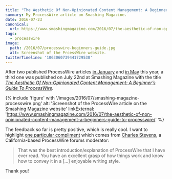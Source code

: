 ```yaml
---
title: "The Aesthetic Of Non-Opinionated Content Management: A Beginner’s Guide To ProcessWire"
summary: My ProcessWire article on Smashing Magazine.
date: 2016-07-23
canonical:
  url: https://www.smashingmagazine.com/2016/07/the-aesthetic-of-non-opinionated-content-management-a-beginners-guide-to-processwire/
tags:
  - processwire
image:
  path: /2016/07/processwire-beginners-guide.jpg
  alt: Screenshot of the PrcessWire website.
twitterTimeline: '1063060739441729538'
---
```

After two published ProcessWire articles [in January](/blog/4-reasons-to-choose-processwire-as-your-next-cms/) and [in May](http://t3n.de/magazin/cms-processwire-echte-alternative-wordpress-ist-flexibel-241148/) this year, a third one was published on July 22nd at Smashing Magazine with the title <cite>[The Aesthetic Of Non-Opinionated Content Management: A Beginner’s Guide To ProcessWire](https://www.smashingmagazine.com/2016/07/the-aesthetic-of-non-opinionated-content-management-a-beginners-guide-to-processwire/)</cite>.

{% include 'figure' with '/images/2016/07/smashing-magazine-processwire.png'
  alt: 'Screenshot of the ProcessWire article on the Smashing Magazine website'
  linkExternal: 'https://www.smashingmagazine.com/2016/07/the-aesthetic-of-non-opinionated-content-management-a-beginners-guide-to-processwire/'
%}

The feedback so far is pretty positive, which is really cool. I want to highlight [one particular compliment](https://processwire.com/talk/topic/2311-processwire-on-the-web/?do=findComment&amp;comment=124425) which comes from [Charles Stevens](https://processwire.com/talk/profile/756-cstevensjr/), a California-based ProcessWire forums moderator:

> That was the best introduction/explanation of ProcessWire that I have ever read. You have an excellent grasp of how things work and know how to convey it in a […] enjoyable writing style.

Thank you!
